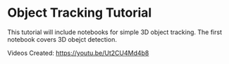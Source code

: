 # Object Tracking Tutorial

This tutorial will include notebooks for simple 3D object tracking. The first notebook covers 3D obejct detection.

Videos Created: https://youtu.be/Ut2CU4Md4b8

